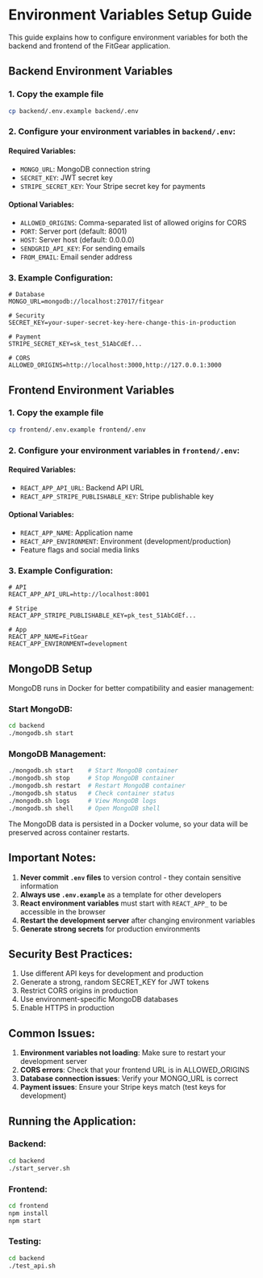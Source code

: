 # Environment Variables Setup Guide

This guide explains how to configure environment variables for both the backend and frontend of the FitGear application.

## Backend Environment Variables

### 1. Copy the example file
```bash
cp backend/.env.example backend/.env
```

### 2. Configure your environment variables in `backend/.env`:

#### Required Variables:
- `MONGO_URL`: MongoDB connection string
- `SECRET_KEY`: JWT secret key
- `STRIPE_SECRET_KEY`: Your Stripe secret key for payments

#### Optional Variables:
- `ALLOWED_ORIGINS`: Comma-separated list of allowed origins for CORS
- `PORT`: Server port (default: 8001)
- `HOST`: Server host (default: 0.0.0.0)
- `SENDGRID_API_KEY`: For sending emails
- `FROM_EMAIL`: Email sender address

### 3. Example Configuration:
```env
# Database
MONGO_URL=mongodb://localhost:27017/fitgear

# Security
SECRET_KEY=your-super-secret-key-here-change-this-in-production

# Payment
STRIPE_SECRET_KEY=sk_test_51AbCdEf...

# CORS
ALLOWED_ORIGINS=http://localhost:3000,http://127.0.0.1:3000
```

## Frontend Environment Variables

### 1. Copy the example file
```bash
cp frontend/.env.example frontend/.env
```

### 2. Configure your environment variables in `frontend/.env`:

#### Required Variables:
- `REACT_APP_API_URL`: Backend API URL
- `REACT_APP_STRIPE_PUBLISHABLE_KEY`: Stripe publishable key

#### Optional Variables:
- `REACT_APP_NAME`: Application name
- `REACT_APP_ENVIRONMENT`: Environment (development/production)
- Feature flags and social media links

### 3. Example Configuration:
```env
# API
REACT_APP_API_URL=http://localhost:8001

# Stripe
REACT_APP_STRIPE_PUBLISHABLE_KEY=pk_test_51AbCdEf...

# App
REACT_APP_NAME=FitGear
REACT_APP_ENVIRONMENT=development
```

## MongoDB Setup

MongoDB runs in Docker for better compatibility and easier management:

### Start MongoDB:
```bash
cd backend
./mongodb.sh start
```

### MongoDB Management:
```bash
./mongodb.sh start    # Start MongoDB container
./mongodb.sh stop     # Stop MongoDB container
./mongodb.sh restart  # Restart MongoDB container
./mongodb.sh status   # Check container status
./mongodb.sh logs     # View MongoDB logs
./mongodb.sh shell    # Open MongoDB shell
```

The MongoDB data is persisted in a Docker volume, so your data will be preserved across container restarts.

## Important Notes:

1. **Never commit `.env` files** to version control - they contain sensitive information
2. **Always use `.env.example`** as a template for other developers
3. **React environment variables** must start with `REACT_APP_` to be accessible in the browser
4. **Restart the development server** after changing environment variables
5. **Generate strong secrets** for production environments

## Security Best Practices:

1. Use different API keys for development and production
2. Generate a strong, random SECRET_KEY for JWT tokens
3. Restrict CORS origins in production
4. Use environment-specific MongoDB databases
5. Enable HTTPS in production

## Common Issues:

1. **Environment variables not loading**: Make sure to restart your development server
2. **CORS errors**: Check that your frontend URL is in ALLOWED_ORIGINS
3. **Database connection issues**: Verify your MONGO_URL is correct
4. **Payment issues**: Ensure your Stripe keys match (test keys for development)

## Running the Application:

### Backend:
```bash
cd backend
./start_server.sh
```

### Frontend:
```bash
cd frontend
npm install
npm start
```

### Testing:
```bash
cd backend
./test_api.sh
```
